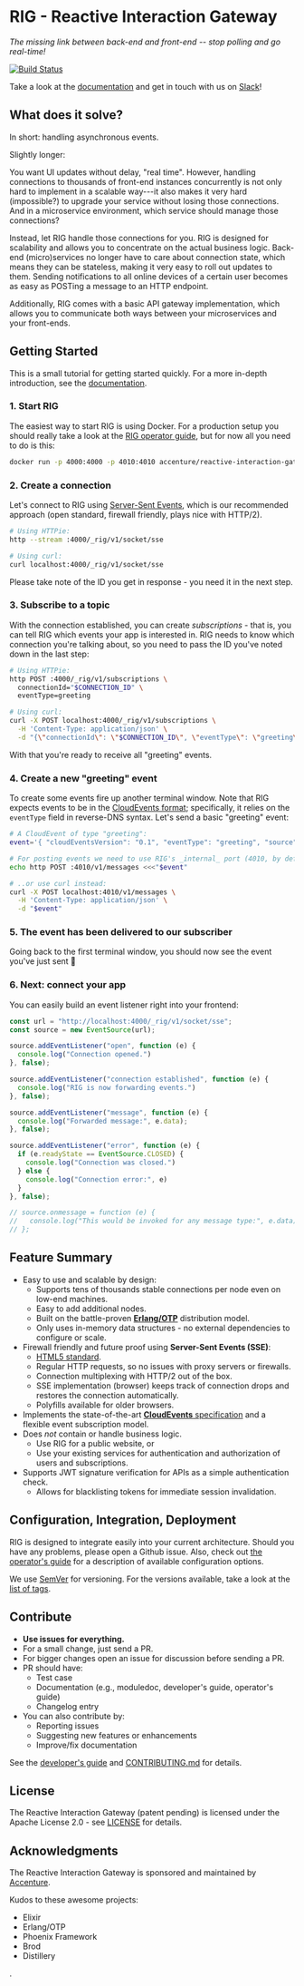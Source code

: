 # RIG - Reactive Interaction Gateway

_The missing link between back-end and front-end -- stop polling and go real-time!_

[![Build Status](https://travis-ci.org/Accenture/reactive-interaction-gateway.svg?branch=master)](https://travis-ci.org/Accenture/reactive-interaction-gateway)

Take a look at the [documentation](https://accenture.github.io/reactive-interaction-gateway/) and get in touch with us on [Slack](https://rig-opensource.slack.com)!

## What does it solve?

In short: handling asynchronous events.

Slightly longer:

You want UI updates without delay, "real time". However, handling connections to thousands of front-end instances concurrently is not only hard to implement in a scalable way---it also makes it very hard (impossible?) to upgrade your service without losing those connections. And in a microservice environment, which service should manage those connections?

Instead, let RIG handle those connections for you. RIG is designed for scalability and allows you to concentrate on the actual business logic. Back-end (micro)services no longer have to care about connection state, which means they can be stateless, making it very easy to roll out updates to them. Sending notifications to all online devices of a certain user becomes as easy as POSTing a message to an HTTP endpoint.

Additionally, RIG comes with a basic API gateway implementation, which allows you to communicate both ways between your microservices and your front-ends.

## Getting Started

This is a small tutorial for getting started quickly. For a more in-depth introduction, see the [documentation](https://accenture.github.io/reactive-interaction-gateway/).

### 1. Start RIG

The easiest way to start RIG is using Docker. For a production setup you should really take a look at the [RIG operator guide](https://accenture.github.io/reactive-interaction-gateway/docs/rig-ops-guide.html), but for now all you need to do is this:

```bash
docker run -p 4000:4000 -p 4010:4010 accenture/reactive-interaction-gateway
```

### 2. Create a connection

Let's connect to RIG using [Server-Sent Events](https://en.wikipedia.org/wiki/Server-sent_events), which is our recommended approach (open standard, firewall friendly, plays nice with HTTP/2).

```bash
# Using HTTPie:
http --stream :4000/_rig/v1/socket/sse

# Using curl:
curl localhost:4000/_rig/v1/socket/sse
```

Please take note of the ID you get in response - you need it in the next step.

### 3. Subscribe to a topic

With the connection established, you can create _subscriptions_ - that is, you can tell RIG which events your app is interested in. RIG needs to know which connection you're talking about, so you need to pass the ID you've noted down in the last step:

```bash
# Using HTTPie:
http POST :4000/_rig/v1/subscriptions \
  connectionId="$CONNECTION_ID" \
  eventType=greeting

# Using curl:
curl -X POST localhost:4000/_rig/v1/subscriptions \
  -H 'Content-Type: application/json' \
  -d "{\"connectionId\": \"$CONNECTION_ID\", \"eventType\": \"greeting\"}"
```

With that you're ready to receive all "greeting" events.

### 4. Create a new "greeting" event

To create some events fire up another terminal window. Note that RIG expects events to be in the [CloudEvents format](https://github.com/cloudevents/spec/blob/v0.1/spec.md); specifically, it relies on the `eventType` field in reverse-DNS syntax. Let's send a basic "greeting" event:

```bash
# A CloudEvent of type "greeting":
event='{ "cloudEventsVersion": "0.1", "eventType": "greeting", "source": "test", "eventID": "test1" }'

# For posting events we need to use RIG's _internal_ port (4010, by default):
echo http POST :4010/v1/messages <<<"$event"

# ..or use curl instead:
curl -X POST localhost:4010/v1/messages \
  -H 'Content-Type: application/json' \
  -d "$event"
```

### 5. The event has been delivered to our subscriber

Going back to the first terminal window, you should now see the event you've just sent :tada:

### 6. Next: connect your app

You can easily build an event listener right into your frontend:

```javascript
const url = "http://localhost:4000/_rig/v1/socket/sse";
const source = new EventSource(url);

source.addEventListener("open", function (e) {
  console.log("Connection opened.")
}, false);

source.addEventListener("connection established", function (e) {
  console.log("RIG is now forwarding events.")
}, false);

source.addEventListener("message", function (e) {
  console.log("Forwarded message:", e.data);
}, false);

source.addEventListener("error", function (e) {
  if (e.readyState == EventSource.CLOSED) {
    console.log("Connection was closed.")
  } else {
    console.log("Connection error:", e)
  }
}, false);

// source.onmessage = function (e) {
//   console.log("This would be invoked for any message type:", e.data)
// };
```

## Feature Summary

- Easy to use and scalable by design:
  - Supports tens of thousands stable connections per node even on low-end machines.
  - Easy to add additional nodes.
  - Built on the battle-proven [**Erlang/OTP**](http://www.erlang.org/) distribution model.
  - Only uses in-memory data structures - no external dependencies to configure or scale.
- Firewall friendly and future proof using **Server-Sent Events (SSE)**:
  - [HTML5 standard](https://html.spec.whatwg.org/multipage/server-sent-events.html#server-sent-events).
  - Regular HTTP requests, so no issues with proxy servers or firewalls.
  - Connection multiplexing with HTTP/2 out of the box.
  - SSE implementation (browser) keeps track of connection drops and restores the connection automatically.
  - Polyfills available for older browsers.
- Implements the state-of-the-art [**CloudEvents** specification](https://github.com/cloudevents/spec) and a flexible event subscription model.
- Does _not_ contain or handle business logic.
  - Use RIG for a public website, or
  - Use your existing services for authentication and authorization of users and subscriptions.
- Supports JWT signature verification for APIs as a simple authentication check.
  - Allows for blacklisting tokens for immediate session invalidation.

## Configuration, Integration, Deployment

RIG is designed to integrate easily into your current architecture. Should you have any problems, please open a Github issue. Also, check out
[the operator's guide](https://accenture.github.io/reactive-interaction-gateway/docs/rig-ops-guide.html) for a description of available configuration options.

We use [SemVer](http://semver.org/) for versioning. For the versions available, take a look at the
[list of tags](https://github.com/Accenture/reactive-interaction-gateway/tags).

## Contribute

- **Use issues for everything.**
- For a small change, just send a PR.
- For bigger changes open an issue for discussion before sending a PR.
- PR should have:
  - Test case
  - Documentation (e.g., moduledoc, developer's guide, operator's guide)
  - Changelog entry
- You can also contribute by:
  - Reporting issues
  - Suggesting new features or enhancements
  - Improve/fix documentation

See the [developer's guide](guides/developer-guide.md) and [CONTRIBUTING.md](./CONTRIBUTING.md) for details.

## License

The Reactive Interaction Gateway (patent pending) is licensed under the Apache License 2.0 - see
[LICENSE](LICENSE) for details.

## Acknowledgments

The Reactive Interaction Gateway is sponsored and maintained by [Accenture](https://accenture.github.io/).

Kudos to these awesome projects:

- Elixir
- Erlang/OTP
- Phoenix Framework
- Brod
- Distillery

.

